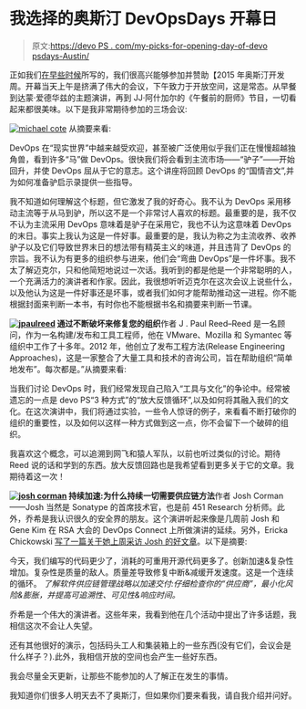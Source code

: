 # 我选择的奥斯汀 DevOpsDays 开幕日

> 原文:[https://devo PS . com/my-picks-for-opening-day-of-devo psdays-Austin/](https://devops.com/my-picks-for-opening-day-of-devopsdays-austin/)

正如我们[在早些时候](https://devops.com/news/we-are-sponsoring-devopsdays-austin-why/)所写的，我们很高兴能够参加并赞助【2015 年奥斯汀开发周。开幕当天上午是挤满了伟大的会议，下午致力于开放空间，这是常态。从早餐到达蒙·爱德华兹的主题演讲，再到 JJ·阿什加尔的《午餐前的厨师》节目，一切看起来都很美味。以下是我非常期待参加的三场会议:

[![michael cote](../Images/5acf5113d5a2e3d64c936ec9da0c9f4b.png)](https://devops.com/wp-content/uploads/2015/05/michael-cote.jpg) 从摘要来看:

DevOps 在“现实世界”中越来越受欢迎，甚至被广泛使用似乎我们正在慢慢超越独角兽，看到许多“马”做 DevOps。很快我们将会看到主流市场——“驴子”——开始回升，并使 DevOps 屈从于它的意志。这个讲座将回顾 DevOps 的“国情咨文”,并为如何准备驴启示录提供一些指导。

我不知道如何理解这个标题，但它激发了我的好奇心。我不认为 DevOps 采用移动主流等于从马到驴，所以这不是一个非常讨人喜欢的标题。最重要的是，我不仅不认为主流采用 DevOps 意味着是驴子在采用它，我也不认为这意味着 DevOps 的末日。事实上我认为这是一件好事。最重要的是，我认为称之为主流收养、收养驴子以及它们导致世界末日的想法带有精英主义的味道，并且违背了 DevOps 的宗旨。我不认为有更多的组织参与进来，他们会“弯曲 DevOps”是一件坏事。我不太了解迈克尔，只和他简短地说过一次话。我听到的都是他是一个非常聪明的人，一个充满活力的演讲者和作家。因此，我很想听听迈克尔在这次会议上说些什么，以及他认为这是一件好事还是坏事，或者我们如何才能帮助推动这一进程。你不能根据封面来判断一本书，有时你也不能根据书名和摘要来判断一节课。

**[![jpaulreed](../Images/1c4ccfdc8f925bf7988221afc7f1bbac.png)](https://devops.com/wp-content/uploads/2015/05/jpaulreed.jpg) 通过不断破坏来修复您的组织**作者 J . Paul Reed–Reed 是一名顾问，作为一名构建/发布和工具工程师，他在 VMware、Mozilla 和 Symantec 等组织中工作了十多年。2012 年，他创立了发布工程方法(Release Engineering Approaches)，这是一家整合了大量工具和技术的咨询公司，旨在帮助组织“简单地发布”。每次都是。”从摘要来看:

当我们讨论 DevOps 时，我们经常发现自己陷入“工具与文化”的争论中。经常被遗忘的一点是 devo PS“3 种方式”的“放大反馈循环”,以及如何将其融入我们的文化。在这次演讲中，我们将通过实验，一些令人惊讶的例子，来看看不断打破你的组织的重要性，以及如何以这样一种方式做到这一点，你不会留下一个破碎的组织。

我喜欢这个概念，可以追溯到网飞和猿人军队，以前也听过类似的讨论。期待 Reed 说的话和学到的东西。放大反馈回路也是我希望看到更多关于它的文章。我期待着这一次！

**[![josh corman](../Images/3af749b7739aa63e388c6eacbc0e750e.png)](https://devops.com/wp-content/uploads/2015/03/josh-corman-e1430714911990.jpg) 持续加速:为什么持续一切需要供应链方法**作者 Josh Corman——Josh 当然是 Sonatype 的首席技术官，也是前 451 Research 分析师。此外，乔希是我认识很久的安全界的朋友。这个演讲听起来像是几周前 Josh 和 Gene Kim 在 RSA 大会的 DevOps Connect 上所做演讲的延续。另外，Ericka Chickowski [写了一篇关于她上周采访 Josh 的好文章](https://devops.com/features/security-devops-and-the-shift-to-a-software-supply-chain/)。以下是摘要:

今天，我们编写的代码更少了，消耗的可重用开源代码更多了。创新加速&复杂性增加。复杂性是质量的敌人。质量差导致修复中断&减缓开发速度。这是一个连续的循环。
*了解软件供应链管理战略以加速交付:仔细检查你的“供应商”，最小化风险&膨胀，并提高可追溯性、可见性&响应时间。*

乔希是一个伟大的演讲者。这些年来，我看到他在几个活动中提出了许多话题，我相信这次不会让人失望。

还有其他很好的演示，包括码头工人和集装箱上的一些东西(没有它们，会议会是什么样子？).此外，我相信开放的空间也会产生一些好东西。

我会尽量全天更新，让那些不能参加的人了解正在发生的事情。

我知道你们很多人明天去不了奥斯汀，但如果你们要来看我，请自我介绍并问好。